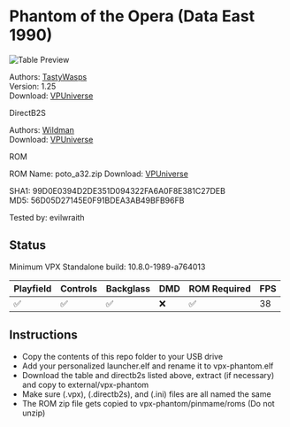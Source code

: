 # Phantom of the Opera (Data East 1990)

![Table Preview](https://github.com/evilwraith/vpx-images/blob/main/vpx-phantom.png)

Authors: [TastyWasps](https://vpuniverse.com/profile/44724-tastywasps/)  
Version: 1.25  
Download: [VPUniverse](https://vpuniverse.com/files/file/17168-phantom-of-the-opera-data-east-1990/)

DirectB2S

Authors: [Wildman](https://vpuniverse.com/profile/5-wildman/)  
Download: [VPUniverse](https://vpuniverse.com/files/file/4863-the-phantom-of-the-opera-data-east-1990/)

ROM

ROM Name: poto_a32.zip
Download: [VPUniverse](https://vpuniverse.com/files/file/1767-poto_a32zip/)  

SHA1: 99D0E0394D2DE351D094322FA6A0F8E381C27DEB  
MD5:  56D05D27145E0F91BDEA3AB49BFB96FB 

Tested by: evilwraith

## Status 

Minimum VPX Standalone build: 10.8.0-1989-a764013

| Playfield | Controls | Backglass | DMD | ROM Required | FPS | 
|-----------|----------|-----------|-----|--------------|-----|
| :white_check_mark: | :white_check_mark: | :white_check_mark: | :x: | :white_check_mark: | 38 |

## Instructions

- Copy the contents of this repo folder to your USB drive
- Add your personalized launcher.elf and rename it to vpx-phantom.elf
- Download the table and directb2s listed above, extract (if necessary) and copy to external/vpx-phantom
- Make sure (.vpx), (.directb2s), and (.ini) files are all named the same
- The ROM zip file gets copied to vpx-phantom/pinmame/roms (Do not unzip)

